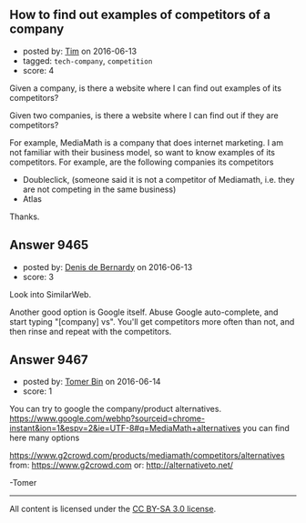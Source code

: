 ## How to find out examples of competitors of a company

- posted by: [Tim](https://stackexchange.com/users/52354/tim) on 2016-06-13
- tagged: `tech-company`, `competition`
- score: 4

Given a company, is there a website where I can find out examples of its competitors?

Given two companies, is there a website where I can find out if they are competitors?

For example,
MediaMath is a company that does internet marketing. I am not familiar with their business model, so want to know examples of its competitors. For example, are the following companies its competitors

- Doubleclick, (someone said it is not a competitor of Mediamath, i.e. they are not competing in the same business)
- Atlas

Thanks.


## Answer 9465

- posted by: [Denis de Bernardy](https://stackexchange.com/users/182468/denis-de-bernardy) on 2016-06-13
- score: 3

Look into SimilarWeb.

Another good option is Google itself. Abuse Google auto-complete, and start typing "[company] vs". You'll get competitors more often than not, and then rinse and repeat with the competitors.


## Answer 9467

- posted by: [Tomer Bin](https://stackexchange.com/users/7630882/tomer-bin) on 2016-06-14
- score: 1

You can try to google the company/product alternatives.
https://www.google.com/webhp?sourceid=chrome-instant&ion=1&espv=2&ie=UTF-8#q=MediaMath+alternatives
you can find here many options

https://www.g2crowd.com/products/mediamath/competitors/alternatives
from: https://www.g2crowd.com 
or:
http://alternativeto.net/


-Tomer



---

All content is licensed under the [CC BY-SA 3.0 license](https://creativecommons.org/licenses/by-sa/3.0/).
